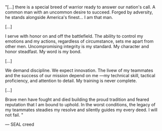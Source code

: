 
"[...] there is a special breed of warrior ready to answer our nation's call. A
common man with an uncommon desire to succeed. Forged by adversity, he stands
alongside America's finest... I am that man.

[...]

I serve with honor on and off the battlefield. The ability to control my
emotions and my actions, regardless of circumstance, sets me apart from other
men. Uncompromising integrity is my standard. My character and honor steadfast.
My word is my bond.

[...]

We demand discipline. We expect innovation. The livew of my teammates and the
success of our mission depend on me —my technical skill, tactical proficiency,
and attention to detail. My training is never complete.

[...]

Brave men have fought and died building the proud tradition and feared
reputation that I am bound to uphold. In the worst conditions, the legacy of my
teammates steadies my resolve and silently guides my every deed. I will not
fail. "

— SEAL creed
